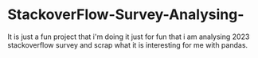 # StackoverFlow-Survey-Analysing-
It is just a fun project that i'm doing it just for fun that i am analysing 2023 stackoverflow survey and scrap what it is interesting for me with pandas.
